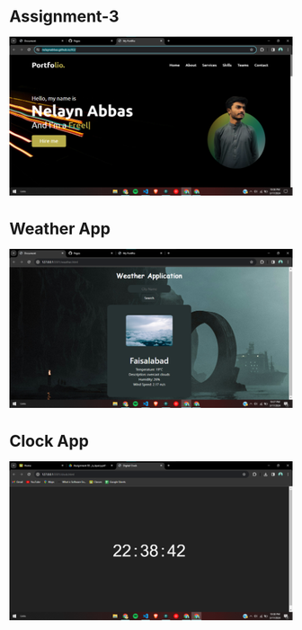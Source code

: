 # Assignment-3

![alt text](image.png)


# Weather App

![alt text](image-1.png)


# Clock App

![alt text](image-2.png)
